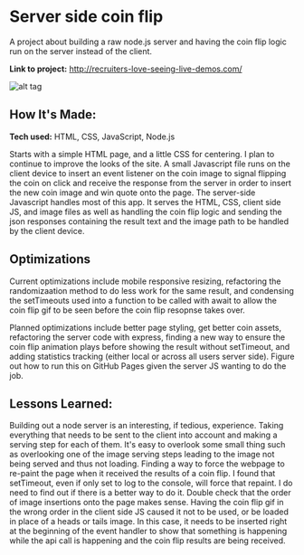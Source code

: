 # Server side coin flip
A project about building a raw node.js server and having the coin flip logic run on the server instead of the client.

**Link to project:** http://recruiters-love-seeing-live-demos.com/

![alt tag](http://placecorgi.com/1200/650)

## How It's Made:

**Tech used:** HTML, CSS, JavaScript, Node.js

Starts with a simple HTML page, and a little CSS for centering. I plan to continue to improve the looks of the site. A small Javascript file runs on the client device to insert an event listener on the coin image to signal flipping the coin on click and receive the response from the server in order to insert the new coin image and win quote onto the page. The server-side Javascript handles most of this app. It serves the HTML, CSS, client side JS, and image files as well as handling the coin flip logic and sending the json responses containing the result text and the image path to be handled by the client device.

## Optimizations

Current optimizations include mobile responsive resizing, refactoring the randomizaation method to do less work for the same result, and condensing the setTimeouts used into a function to be called with await to allow the coin flip gif to be seen before the coin flip resopnse takes over.

Planned optimizations include better page styling, get better coin assets, refactoring the server code with express, finding a new way to ensure the coin flip animation plays before showing the result without setTimeout, and adding statistics tracking (either local or across all users server side). Figure out how to run this on GitHub Pages given the server JS wanting to do the job.

## Lessons Learned:

Building out a node server is an interesting, if tedious, experience. Taking everything that needs to be sent to the client into account and making a serving step for each of them. It's easy to overlook some small thing such as overlooking one of the image serving steps leading to the image not being served and thus not loading.
  Finding a way to force the webpage to re-paint the page when it received the results of a coin flip. I found that setTimeout, even if only set to log to the console, will force that repaint. I do need to find out if there is a better way to do it.
  Double check that the order of image insertions onto the page makes sense. Having the coin flip gif in the wrong order in the client side JS caused it not to be used, or be loaded in place of a heads or tails image. In this case, it needs to be inserted right at the beginning of the event handler to show that something is happening while the api call is happening and the coin flip results are being received.

